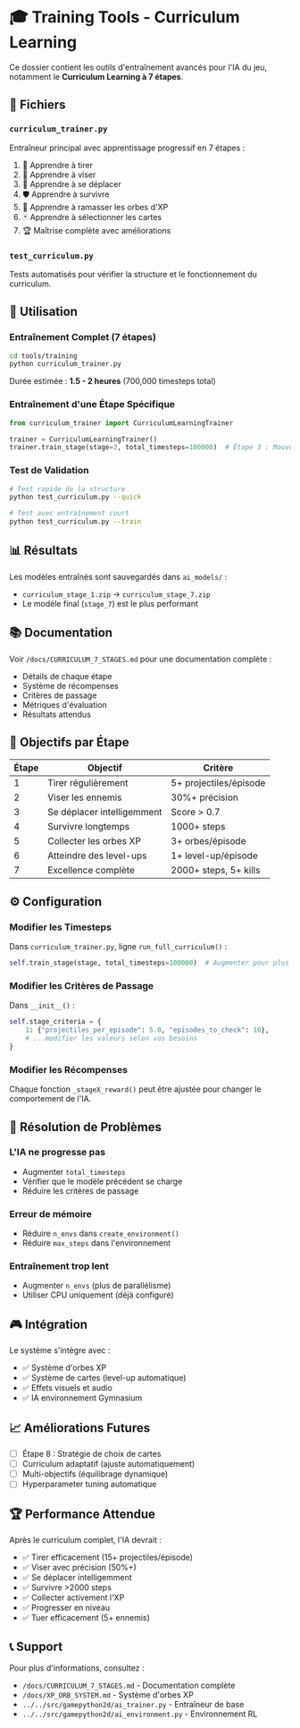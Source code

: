# 🎓 Training Tools - Curriculum Learning

Ce dossier contient les outils d'entraînement avancés pour l'IA du jeu, notamment le **Curriculum Learning à 7 étapes**.

## 📁 Fichiers

### `curriculum_trainer.py`
Entraîneur principal avec apprentissage progressif en 7 étapes :
1. 🎯 Apprendre à tirer
2. 🎨 Apprendre à viser
3. 🏃 Apprendre à se déplacer
4. 🛡️ Apprendre à survivre
5. 💎 Apprendre à ramasser les orbes d'XP
6. 🃏 Apprendre à sélectionner les cartes
7. 🏆 Maîtrise complète avec améliorations

### `test_curriculum.py`
Tests automatisés pour vérifier la structure et le fonctionnement du curriculum.

## 🚀 Utilisation

### Entraînement Complet (7 étapes)

```bash
cd tools/training
python curriculum_trainer.py
```

Durée estimée : **1.5 - 2 heures** (700,000 timesteps total)

### Entraînement d'une Étape Spécifique

```python
from curriculum_trainer import CurriculumLearningTrainer

trainer = CurriculumLearningTrainer()
trainer.train_stage(stage=3, total_timesteps=100000)  # Étape 3 : Mouvement
```

### Test de Validation

```bash
# Test rapide de la structure
python test_curriculum.py --quick

# Test avec entraînement court
python test_curriculum.py --train
```

## 📊 Résultats

Les modèles entraînés sont sauvegardés dans `ai_models/` :
- `curriculum_stage_1.zip` → `curriculum_stage_7.zip`
- Le modèle final (`stage_7`) est le plus performant

## 📚 Documentation

Voir `/docs/CURRICULUM_7_STAGES.md` pour une documentation complète :
- Détails de chaque étape
- Système de récompenses
- Critères de passage
- Métriques d'évaluation
- Résultats attendus

## 🎯 Objectifs par Étape

| Étape | Objectif | Critère |
|-------|----------|---------|
| 1 | Tirer régulièrement | 5+ projectiles/épisode |
| 2 | Viser les ennemis | 30%+ précision |
| 3 | Se déplacer intelligemment | Score > 0.7 |
| 4 | Survivre longtemps | 1000+ steps |
| 5 | Collecter les orbes XP | 3+ orbes/épisode |
| 6 | Atteindre des level-ups | 1+ level-up/épisode |
| 7 | Excellence complète | 2000+ steps, 5+ kills |

## ⚙️ Configuration

### Modifier les Timesteps

Dans `curriculum_trainer.py`, ligne `run_full_curriculum()` :
```python
self.train_stage(stage, total_timesteps=100000)  # Augmenter pour plus d'entraînement
```

### Modifier les Critères de Passage

Dans `__init__()` :
```python
self.stage_criteria = {
    1: {"projectiles_per_episode": 5.0, "episodes_to_check": 10},
    # ...modifier les valeurs selon vos besoins
}
```

### Modifier les Récompenses

Chaque fonction `_stageX_reward()` peut être ajustée pour changer le comportement de l'IA.

## 🐛 Résolution de Problèmes

### L'IA ne progresse pas
- Augmenter `total_timesteps`
- Vérifier que le modèle précédent se charge
- Réduire les critères de passage

### Erreur de mémoire
- Réduire `n_envs` dans `create_environment()`
- Réduire `max_steps` dans l'environnement

### Entraînement trop lent
- Augmenter `n_envs` (plus de parallélisme)
- Utiliser CPU uniquement (déjà configuré)

## 🎮 Intégration

Le système s'intègre avec :
- ✅ Système d'orbes XP
- ✅ Système de cartes (level-up automatique)
- ✅ Effets visuels et audio
- ✅ IA environnement Gymnasium

## 📈 Améliorations Futures

- [ ] Étape 8 : Stratégie de choix de cartes
- [ ] Curriculum adaptatif (ajuste automatiquement)
- [ ] Multi-objectifs (équilibrage dynamique)
- [ ] Hyperparameter tuning automatique

## 🏆 Performance Attendue

Après le curriculum complet, l'IA devrait :
- ✅ Tirer efficacement (15+ projectiles/épisode)
- ✅ Viser avec précision (50%+)
- ✅ Se déplacer intelligemment
- ✅ Survivre >2000 steps
- ✅ Collecter activement l'XP
- ✅ Progresser en niveau
- ✅ Tuer efficacement (5+ ennemis)

## 📞 Support

Pour plus d'informations, consultez :
- `/docs/CURRICULUM_7_STAGES.md` - Documentation complète
- `/docs/XP_ORB_SYSTEM.md` - Système d'orbes XP
- `../../src/gamepython2d/ai_trainer.py` - Entraîneur de base
- `../../src/gamepython2d/ai_environment.py` - Environnement RL
